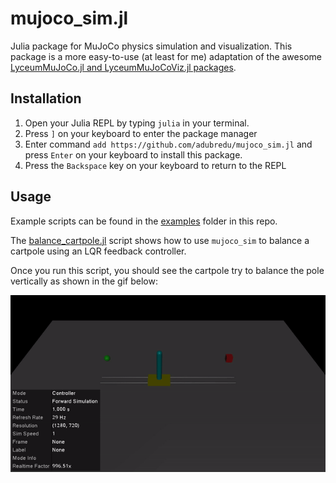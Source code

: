 # mujoco_sim.jl
Julia package for MuJoCo physics simulation and visualization. This package is a more easy-to-use (at least for me) adaptation of the awesome [LyceumMuJoCo.jl and LyceumMuJoCoViz.jl packages](https://docs.lyceum.ml/dev/).

## Installation
1. Open your Julia REPL by typing  `julia` in your terminal.
2. Press `]` on your keyboard to enter the package manager
3. Enter command `add https://github.com/adubredu/mujoco_sim.jl` and press 
`Enter` on your keyboard to install this package.
4. Press the `Backspace` key on your keyboard to return to the REPL


## Usage
Example scripts can be found in the [examples](examples) folder in this repo. 

The [balance_cartpole.jl](examples/balance_cartpole.jl) script shows how to use
`mujoco_sim` to balance a cartpole using an LQR feedback controller. 

Once you run this script, you should see the cartpole try to balance the 
pole vertically as shown in the gif below:

![](media/cartpole.gif)
